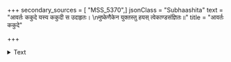 +++
secondary_sources = [ "MSS_5370",]
jsonClass = "Subhaashita"
text = "आवर्तः ककुदे यस्य ककुदी स उदाहृतः।  \nमुष्केणैकेन युक्तस्तु हयस् त्वेकाण्डसंज्ञितः॥"
title = "आवर्तः ककुदे"

+++

<details><summary>Text</summary>

आवर्तः ककुदे यस्य ककुदी स उदाहृतः।  
मुष्केणैकेन युक्तस्तु हयस् त्वेकाण्डसंज्ञितः॥
</details>
